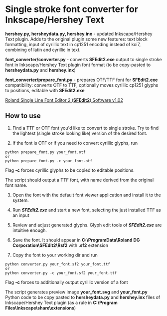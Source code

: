 Single stroke font converter for Inkscape/Hershey Text
======================================================

**hershey.py,
hersheydata.py,
hershey.inx** - updated Inkscape/Hershey Text plugin. Adds to the original plugin some new features: text block formatting, input of cyrillic text in cp1251 encoding instead of koi7, combining of latin and cyrillic in text.

**font_converter/converter.py** - converts **SFEdit2.exe** output to single stroke font in Inkscape/Hershey Text plugin font format (to be copy-pasted to **hersheydata.py** and **hershey.inx**)

**font_converter/prepare_font.py** - prepares OTF/TTF font for **SFEdit2.exe** compatibility: converts OTF to TTF, optionally moves cyrillic cp1251 glyphs to positions, editable with **SFEdit2.exe**

[Roland Single Line Font Editor 2 (**SFEdit2**) Software v1.02](http://support.rolanddga.com/_layouts/rolanddga/productdetail.aspx?pm=egx-30a)

How to use
----------

1. Find a TTF or OTF font you'd like to convert to single stroke. Try to find the lightest (single stroke looking like) version of the desired font.

2. If the font is OTF or if you need to convert cyrillic glyphs, run
```
python prepare_font.py your_font.otf
or 
python prepare_font.py -c your_font.otf
```
Flag **-c** forces cyrillic glyphs to be copied to editable positions.

The script should output a TTF font, with name derived from the original font name.

3. Open the font with the default font viewer application and install it to the system.

4. Run ***SFEdit2.exe*** and start a new font, selecting the just installed TTF as an input

5. Review and adjust generated glyphs. Glyph edit tools of ***SFEdit2.exe*** are intuitive enough. 

6. Save the font. It should appear in **C:\ProgramData\Roland DG Corporation\SFEdit2\Rsf2** with **.sf2** extension

7. Copy the font to your working dir and run
```
python converter.py your_font.sf2 your_font.ttf
or 
python converter.py -c your_font.sf2 your_font.ttf
```
Flag **-c** forces to additionally output cyrillic version of a font

The script generates preview image **your_font.svg** and **your_font.py** Python code to be copy pasted to **hersheydata.py** and **hershey.inx** files of Inkscape/Hershey Text plugin (as a rule in **C:\Program Files\Inkscape\share\extensions**)




